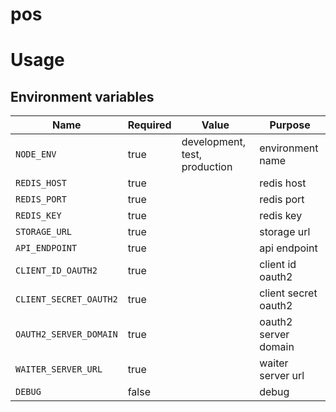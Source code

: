 # pos

# Usage

## Environment variables

| Name                                | Required | Value                         | Purpose                                 |
|-------------------------------------|----------|-------------------------------|-----------------------------------------|
| `NODE_ENV`                          | true     | development, test, production | environment name                        |
| `REDIS_HOST`                        | true     |                               | redis host                              |
| `REDIS_PORT`                        | true     |                               | redis port                              |
| `REDIS_KEY`                         | true     |                               | redis key                               |
| `STORAGE_URL`                       | true     |                               | storage url                             |
| `API_ENDPOINT`                      | true     |                               | api endpoint                            |
| `CLIENT_ID_OAUTH2`                  | true     |                               | client id oauth2                        |
| `CLIENT_SECRET_OAUTH2`              | true     |                               | client secret oauth2                    |
| `OAUTH2_SERVER_DOMAIN`              | true     |                               | oauth2 server domain                    |
| `WAITER_SERVER_URL`                 | true     |                               | waiter server url                       |
| `DEBUG`                             | false    |                               | debug                                   |